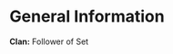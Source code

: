 <!-- TITLE: Anwar -->
<!-- SUBTITLE: Member of the Primogen-->

# General Information
**Clan:** Follower of Set